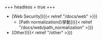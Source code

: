 +++
headless = true
+++

- [Web Security]({{< relref "/docs/web" >}})
    - [Path normalizationの挙動]({{< relref "/docs/web/path_normalization" >}})
- [Other]({{< relref "/other" >}})
